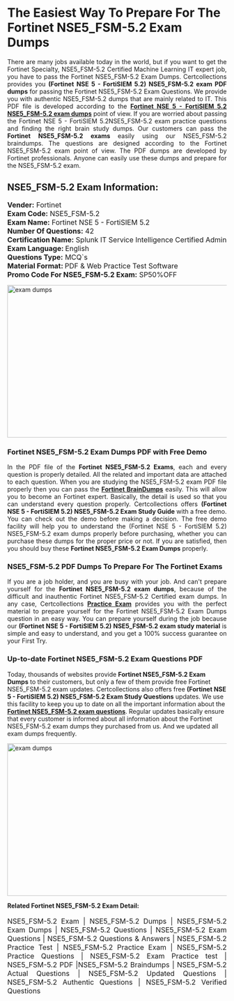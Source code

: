 <h1>The Easiest Way To Prepare For The Fortinet NSE5_FSM-5.2 Exam Dumps</h1> <p style="text-align:justify">There are many jobs available today in the world, but if you want to get the Fortinet Specialty, NSE5_FSM-5.2 Certified Machine Learning IT expert job, you have to pass the Fortinet NSE5_FSM-5.2 Exam Dumps. Certcollections provides you <strong>(Fortinet NSE 5 - FortiSIEM 5.2) NSE5_FSM-5.2 exam PDF dumps</strong> for passing the Fortinet NSE5_FSM-5.2 Exam Questions. We provide you with authentic NSE5_FSM-5.2 dumps that are mainly related to IT. This PDF file is developed according to the <a href="https://www.certsofficial.com/fortinet/nse5_fsm-5.2-questions"><strong>Fortinet NSE 5 - FortiSIEM 5.2 NSE5_FSM-5.2 exam dumps</strong></a> point of view. If you are worried about passing the Fortinet NSE 5 - FortiSIEM 5.2NSE5_FSM-5.2 exam practice questions and finding the right brain study dumps. Our customers can pass the <strong>Fortinet NSE5_FSM-5.2 exams </strong>easily using our NSE5_FSM-5.2 braindumps. The questions are designed according to the Fortinet NSE5_FSM-5.2 exam point of view. The PDF dumps are developed by Fortinet professionals. Anyone can easily use these dumps and prepare for the NSE5_FSM-5.2 exam.</p> <h2><strong>NSE5_FSM-5.2 Exam Information:</strong></h2> <p><span style="font-size:16px"><strong>Vender:</strong> Fortinet<br /> <strong>Exam Code:</strong> NSE5_FSM-5.2<br /> <strong>Exam Name:</strong> Fortinet NSE 5 - FortiSIEM 5.2<br /> <strong>Number Of Questions:</strong> 42<br /> <strong>Certification Name:</strong> Splunk IT Service Intelligence Certified Admin<br /> <strong>Exam Language: </strong>English<br /> <strong>Questions Type:</strong> MCQ`s<br /> <strong>Material Format: </strong>PDF & Web Practice Test Software<br /> <strong>Promo Code For NSE5_FSM-5.2 Exam:</strong> SP50%OFF</span></p> <p><a href="https://www.certsofficial.com/fortinet/nse5_fsm-5.2-questions" rel="no-follow"><img alt="exam dumps" src="https://www.certcollections.com/uploads/content/certsofficial.jpg" style="height:350px; width:750px" /></a></p> <h3><strong>Fortinet NSE5_FSM-5.2 Exam Dumps PDF with Free Demo</strong></h3> <p style="text-align:justify">In the PDF file of the <strong>Fortinet NSE5_FSM-5.2 Exams</strong>, each and every question is properly detailed. All the related and important data are attached to each question. When you are studying the NSE5_FSM-5.2 exam PDF file properly then you can pass the <a href="https://www.certsofficial.com/fortinet-dumps"><strong>Fortinet BrainDumps</strong></a> easily. This will allow you to become an Fortinet expert. Basically, the detail is used so that you can understand every question properly. Certcollections offers <strong>(Fortinet NSE 5 - FortiSIEM 5.2) NSE5_FSM-5.2 Exam Study Guide</strong> with a free demo. You can check out the demo before making a decision. The free demo facility will help you to understand the (Fortinet NSE 5 - FortiSIEM 5.2) NSE5_FSM-5.2 exam dumps properly before purchasing, whether you can purchase these dumps for the proper price or not. If you are satisfied, then you should buy these <strong>Fortinet NSE5_FSM-5.2 Exam Dumps</strong> properly.</p> <h3><strong>NSE5_FSM-5.2 PDF Dumps To Prepare For The Fortinet Exams</strong></h3> <p style="text-align:justify">If you are a job holder, and you are busy with your job. And can't prepare yourself for the <strong>Fortinet NSE5_FSM-5.2 exam dumps</strong>, because of the difficult and inauthentic Fortinet NSE5_FSM-5.2 Certified exam dumps. In any case, Certcollections <strong><a href="https://www.certsofficial.com/">Practice Exam</a></strong> provides you with the perfect material to prepare yourself for the Fortinet NSE5_FSM-5.2 Exam Dumps question in an easy way. You can prepare yourself during the job because our <strong>(Fortinet NSE 5 - FortiSIEM 5.2) NSE5_FSM-5.2 exam study material</strong> is simple and easy to understand, and you get a 100% success guarantee on your First Try.</p> <h3><strong>Up-to-date Fortinet NSE5_FSM-5.2 Exam Questions PDF</strong></h3> <p>Today, thousands of websites provide <strong>Fortinet NSE5_FSM-5.2 Exam Dumps</strong> to their customers, but only a few of them provide free Fortinet NSE5_FSM-5.2 exam updates. Certcollections also offers free <strong>(Fortinet NSE 5 - FortiSIEM 5.2) NSE5_FSM-5.2 Exam Study Questions</strong> updates. We use this facility to keep you up to date on all the important information about the <a href="https://www.certsofficial.com/fortinet/nse5_fsm-5.2-questions"><strong>Fortinet NSE5_FSM-5.2 exam questions</strong></a>. Regular updates basically ensure that every customer is informed about all information about the Fortinet NSE5_FSM-5.2 exam dumps they purchased from us. And we updated all exam dumps frequently.</p> <p><a href="https://www.certsofficial.com/fortinet/nse5_fsm-5.2-questions"><img alt="exam dumps " src="https://www.certcollections.com/uploads/content/certsofficial2.jpg" style="height:350px; width:750px" /></a></p> <p style="text-align:justify"><span style="font-size:14px"><strong>Related Fortinet NSE5_FSM-5.2 Exam Detail:</strong></span><br /> <br /> <span style="font-size:16px">NSE5_FSM-5.2 Exam | NSE5_FSM-5.2 Dumps | NSE5_FSM-5.2 Exam Dumps | NSE5_FSM-5.2 Questions | NSE5_FSM-5.2 Exam Questions | NSE5_FSM-5.2 Questions & Answers | NSE5_FSM-5.2 Practice Test | NSE5_FSM-5.2 Practice Exam | NSE5_FSM-5.2 Practice Questions | NSE5_FSM-5.2 Exam Practice test | NSE5_FSM-5.2 PDF |NSE5_FSM-5.2 Braindumps | NSE5_FSM-5.2 Actual Questions | NSE5_FSM-5.2 Updated Questions | NSE5_FSM-5.2 Authentic Questions | NSE5_FSM-5.2 Verified Questions</span></p>
